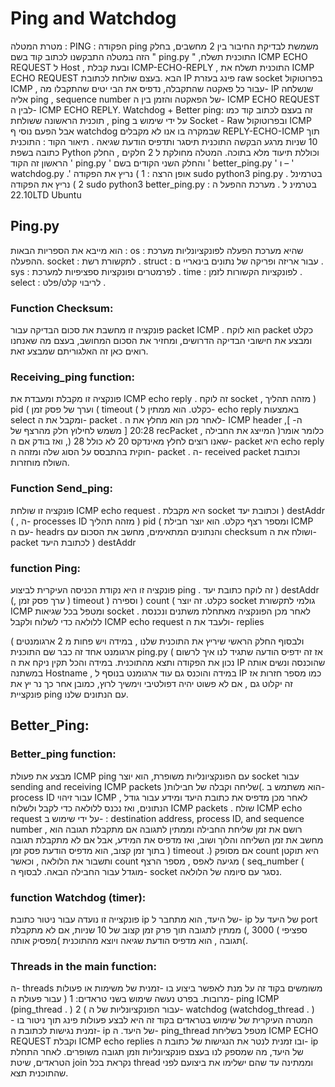 # Ping and Watchdog
מטרת המטלה :
PING :
הפקודה ping משמשת לבדיקת החיבור בין 2 מחשבים, בחלק הזה במטלה התבקשנו לכתוב קוד בשם
" ping.py " ,התוכנית תשלח ICMP ECHO REQUEST ל Host , ובעת קבלת ICMP-ECHO-REPLY ,
התוכנית תשלח את ICMP ECHO REQUEST הבא .בעצם שולחת לכתובת IP פינג בעזרת raw socket
בפרוטוקול ICMP , עבור כל פאקטה שהתקבלה, נדפיס את הבי יטים שהתקבלו מה- IP שנשלחה אליה ping ,
sequence number של הפאקטה והזמן בין ה- ICMP ECHO REQUEST לבין ה- ICMP ECHO REPLY.
Watchdog + Better ping:
זה בעצם לכתוב קוד כמו תוכנית הראשונה ששולחת , ping על ידי שימוש ב Socket - Raw
ובפרוטוקול ICMP אבל הפעם נוסי ף watchdog שבמקרה בו אנו לא מקבלים REPLY-ECHO-ICMP תוך
10 שניות מרגע הבקשה התוכנית תיסגר ותדפיס הודעת שגיאה .
תיאור הקוד :
התוכנית כתובה בשפת Python וכוללת תיעוד מלא בתוכה.
המטלה מחולקת ל 2 חלקים , החלק הראשון זה הקוד ' ping.py ' והחלק השני הקודים בשם
' better_ping.py ' ו – ' watchdog.py .'
אופן הרצה :
1 ) נריץ את הפקודה sudo python3 ping.py <IP address> בטרמינל .
2 ) נריץ את הפקודה sudo python3 better_ping.py <IP address> בטרמינ ל .
מערכת ההפעל ה :
22.10LTD Ubuntu

## Ping.py
  הוא מייבא את הספריות הבאות :
os : שהיא מערכת הפעלה לפונקציונליות מערכת ההפעלה.
socket : לתקשורת רשת .
struct : עבור אריזה ופריקה של נתונים בינאריי ם .
sys : לפרמטרים ופונקציות ספציפיות למערכת .
time : לפונקציות הקשורות לזמן .
select : לריבוי קלט/פלט .
  
 ### Function Checksum: 
  פונקציה זו מחשבת את סכום הבדיקה עבור packet ICMP . הוא לוקח packet כקלט ומבצע את חישובי הבדיקה
הדרושים, ומחזיר את הסכום המחושב, בעצם מה שאנחנו רואים כאן זה האלגוריתם שמבצע זאת.
### Receiving_ping function:
  פונקציה זו מקבלת ומעבדת את ICMP echo reply . זה לוקח socket , מזהה תהליך ) pid ( וערך של פסק זמן
( timeout ( כקלט. הוא ממתין ל- echo reply באמצעות select ומקבל את ה- packet . לאחר מכן הוא מחלץ את
ה- ICMP header ,ה- ] 20:28 [ משמש לחילוץ חלק מהרצף של recPacket , המייצג את החבילה )כלומר אומר
שאנו רוצים לחלץ מאינדקס 20 לא כולל 28 (, ואז בודק אם ה- packet היא echo reply חוקית בהתבסס על הסוג
שלה ומזהה ה- packet . ה- received packet וכתובת השולח מוחזרות.

  ### Function Send_ping:
  פונקציה זו שולחת ICMP echo request . היא מקבלת socket וכתובת יעד ) destAddr ( , ה- processes ID
מזהה תהליך ) pid ( ומספר רצף כקלט. הוא יוצר חבילת ICMP עם ה- headrs והנתונים המתאימים, מחשב את
הסכום עם checksum ושולח את ה- packet לכתובת היעד ) destAddr
  
  ### function Ping:
  פונקציה זו היא נקודת הכניסה העיקרית לביצוע ping . זה לוקח כתובת יעד ) destAddr (, ערך פסק זמן ) timeout )
וספירה ) count ( כקלט. זה יוצר socket גולמי לתקשורת ICMP ומטפל בכל שגיאות socket . לאחר מכן הפונקציה
מאתחלת משתנים ונכנסת ללולאה כדי לשלוח ולקבל ICMP echo request ולעבד את ה- replies
  
ולבסוף החלק הראשי שיריץ את התוכנית שלנו , במידה ויש פחות מ 2 ארגומנטים ) ארגומנט אחד זה כבר שם
התוכנית ping.py ( אז זה ידפיס הודעה שתגיד לנו איך לרשום נכון את הפקודה ותצא מהתוכנית.
במידה והכל תקין ניקח את ה IP שהוכנסה ונשים אותה במשתנה Hostname , במידה והוכנס גם עוד ארגומנט
בנוסף ל IP כמו מספר חזרות אז זה יקלוט גם , אם לא פשוט יהיה דפולטיבי וימשיך לרוץ, כמובן אחר כך נר יץ את
פונקציית ping עם הנתונים שלנו.
  ## Better_Ping:
  ### Better_ping function:
  מבצע את פעולת ICMP ping עם הפונקציונליות משופרת, הוא יוצר socket עבור sending and receiving ICMP packets )שליחה וקבלה של חבילות(.
הוא משתמש ב- process ID עבור זיהוי ICMP , לאחר מכן מדפיס את כתובת היעד ומידע עבור גודל
הנתונים, ואז נכנס ללולאה כדי לקבל ולשלוח ICMP packets . שולח ICMP echo request על ידי שימוש
ב- : destination address, process ID, and sequence number , רושם את זמן שליחת החבילה וממתין
לתגובה אם מתקבלת תגובה הוא מחשב את זמן השליחה והלוך ושוב, ואז מדפיס את המידע, אבל אם לא
מתקבלת תגובה בתוך זמן קצוב, הוא מדפיס הודעת פסק זמן ) timeout .)
אם מסופק count היא תוקטן ותשבור את הלולאה , וכאשר count מגיעה לאפס , מספר הרצף
( seq_number ( מוגדל עבור החבילה הבאה.
לבסוף ה- socket נסגר עם סיומה של הלולאה.
  ### function Watchdog (timer):
  פונקצייה זו נועדה עבור ניטור כתובת ip של היעד, הוא מתחבר ל- ip של היעד על port ספציפי ) 3000 ,)
ממתין לתגובה תוך פרק זמן קצוב של 10 שניות, אם לא מתקבלת תגובה , הוא מדפיס הודעת שגיאה ויוצא
מהתוכנית )מפסיק אותה(.
  ### Threads in the main function: 
  ה- threads משומשים בקוד זה על מנת לאפשר ביצוע בו -זמנית של משימות או פעולות מרובות. בפרט
נעשה שימוש בשני טראדים:
1 ( עבור פעולת ה- ping ICMP (ping_thread . )
2 ( עבור הפונקציונליות של ה- watchdog (watchdog_thread . )
המטרה העיקרית של שימוש בטראדים בקוד זה היא לבצע פעולות פינג תוך ניטור בו -זמנית נגישות
לכתובת ה- ip של היעד. ה- ping_thread מטפל בשליחת ICMP ECHO REQUEST וקבלת ICMP echo replies ובו זמנית לנטר את הנגישות של כתובת ה- ip של היעד, מה שמספק לנו בעצם פונקציונליות
וזמן תגובה משופרים.
לאחר התחלת הטראדים, שיטת join נקראת בכל thread וממתינה עד שהם ישלימו את ביצועם לפני
שהתוכנית תצא.
  
  
  
  
  
  
  
  
  
  
  
